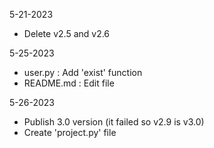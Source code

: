 5-21-2023<br>
  * Delete v2.5 and v2.6 <br>

5-25-2023<br>
  * user.py : Add 'exist' function<br>
  * README.md : Edit file<br>

5-26-2023<br>
  * Publish 3.0 version (it failed so v2.9 is v3.0)
  * Create 'project.py' file
